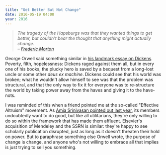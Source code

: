 ```yaml
---
title: "Get Better But Not Change"
date: 2016-05-19 04:00
year: 2016
---
```

<blockquote>
  <em>
    The tragedy of the Hapsburgs was that they wanted things to get better,
    but couldn't bear the thought that anything might actually change.
    <br/>
    – <a href="http://www.amazon.com/Thunder-Twilight-Vienna-1913-1914/dp/0306823268/">Frederic Morton</a>
  </em>
</blockquote>
<p>
  George Orwell said something similar in
  <a href="http://orwell.ru/library/reviews/dickens/english/e_chd">his landmark essay on Dickens</a>.
  Poverty, filth, hopelessness:
  Dickens raged against them all,
  but in every one of his books,
  the plucky hero is saved by a bequest from a long-lost uncle or some other <em>deus ex machine</em>.
  Dickens could see that his world was broken;
  what he wouldn't allow himself to see was that the problem was structural,
  and that the only way to fix it for everyone was to re-structure the world
  by taking power away from the haves and giving it to the have-nots.
</p>
<p>
  I was reminded of this when a friend pointed me at the so-called "Effective Altruism" movement.
  As <a href="http://www.lrb.co.uk/v37/n18/amia-srinivasan/stop-the-robot-apocalypse">Amia Srinivasan pointed out last year</a>,
  its members undoubtedly want to do good,
  but like all utilitarians,
  they're only willing to do so within the framework that has made them affluent.
  Elsevier's acquisition of Mendeley and the SSRN is similar:
  they're happy to see scholarly publication disrupted,
  just as long as it doesn't threaten their hold on power.
  But to paraphrase something else Orwell wrote,
  the purpose of change is change,
  and anyone who's not willing to embrace all that implies is just trying to sell you something.
</p>
